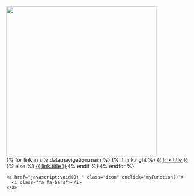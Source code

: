 <div class="topnav">
    <a href="{{ site.affiliation_link }}"><img width="400" src="{{ site.affiliation_logo }}"></a>
    <div id="myLinks">
        {% for link in site.data.navigation.main %}
        {% if link.right %}
          <a class="normal right" href="{{ link.url }}">{{ link.title }}</a>
          {% else %}
          <a class="normal" href="{{ link.url }}">{{ link.title }}</a>
        {% endif %}
      {% endfor %}    
    </div>
  
    <a href="javascript:void(0);" class="icon" onclick="myFunction()">
      <i class="fa fa-bars"></i>
    </a>
</div>

<script type="text/javascript">
    function toggle_vis(id) {
        var e = document.getElementById(id);
        if (e.style.display == 'none')
            e.style.display = 'inline';
        else
            e.style.display = 'none';
    }
</script>
  
<script>
    function myFunction() {
    var x = document.getElementById("myLinks");
    if (x.style.display === "block") {
      x.style.display = "none";
    } else {
      x.style.display = "block";
    }
    }
</script>
<script src="./assets/js/vanilla-back-to-top.min.js"></script>
<script>addBackToTop({
         backgroundColor: '#fff',
         innerHTML: 'Back to Top',
         textColor: '#333'
       })
</script>
<style>
    #back-to-top {
    border: 1px solid #ccc;
    border-radius: 0;
    font-size: 15px;
    width: 100px;
    text-align: center;
    line-height: 30px;
    height: 30px;
    }
</style>
